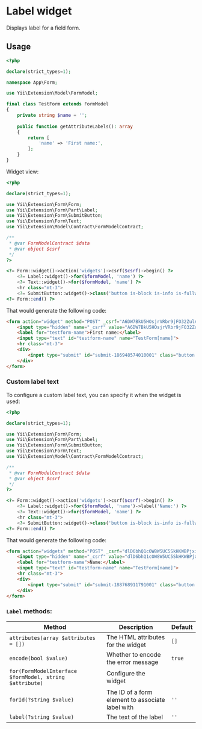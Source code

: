 # Label widget

Displays label for a field form.

## Usage

```php
<?php

declare(strict_types=1);

namespace App\Form;

use Yii\Extension\Model\FormModel;

final class TestForm extends FormModel
{
    private string $name = '';
    
    public function getAttributeLabels(): array
    {
        return [
            'name' => 'First name:',
        ];
    }
}
```

Widget view:

```php
<?php

declare(strict_types=1);

use Yii\Extension\Form\Form;
use Yii\Extension\Form\Part\Label;
use Yii\Extension\Form\SubmitButton;
use Yii\Extension\Form\Text;
use Yii\Extension\Model\Contract\FormModelContract;

/**
 * @var FormModelContract $data
 * @var object $csrf
 */
?>

<?= Form::widget()->action('widgets')->csrf($csrf)->begin() ?>
    <?= Label::widget()->for($formModel, 'name') ?>
    <?= Text::widget()->for($formModel, 'name') ?>
    <hr class="mt-3">
    <?= SubmitButton::widget()->class('button is-block is-info is-fullwidth')->value('Save') ?>
<?= Form::end() ?>
```

That would generate the following code:

```html
<form action="widget" method="POST" _csrf="A6DW7BkU5HOsjrVRbr9jFO32ZulADJaTYS0q3G1n40gwl6-CfECnQ9vY7SgP5wJMm8FXkwNW-ecnSnjoJCapIw==">
    <input type="hidden" name="_csrf" value="A6DW7BkU5HOsjrVRbr9jFO32ZulADJaTYS0q3G1n40gwl6-CfECnQ9vY7SgP5wJMm8FXkwNW-ecnSnjoJCapIw==">
    <label for="testform-name">First name:</label>
    <input type="text" id="testform-name" name="TestForm[name]">
    <hr class="mt-3">
    <div>
        <input type="submit" id="submit-186948574010001" class="button is-block is-info is-fullwidth" name="submit-186948574010001" value="Save">
    </div>
</form>
```

### Custom label text

To configure a custom label text, you can specify it when the widget is used: 

```php
<?php

declare(strict_types=1);

use Yii\Extension\Form\Form;
use Yii\Extension\Form\Part\Label;
use Yii\Extension\Form\SubmitButton;
use Yii\Extension\Form\Text;
use Yii\Extension\Model\Contract\FormModelContract;

/**
 * @var FormModelContract $data
 * @var object $csrf
 */
?>

<?= Form::widget()->action('widgets')->csrf($csrf)->begin() ?>
    <?= Label::widget()->for($formModel, 'name')->label('Name:') ?>
    <?= Text::widget()->for($formModel, 'name') ?>
    <hr class="mt-3">
    <?= SubmitButton::widget()->class('button is-block is-info is-fullwidth')->value('Save') ?>
<?= Form::end() ?>
```

That would generate the following code:

```html
<form action="widgets" method="POST" _csrf="dlD6bhQ1cOW8W5UC5SkHKWBPjxijMkEkx9-10_nKta9FZ4MAcWEz1csNzXuEcWZxFni-YuBoLlCBuOfnsIv_xA==">
    <input type="hidden" name="_csrf" value="dlD6bhQ1cOW8W5UC5SkHKWBPjxijMkEkx9-10_nKta9FZ4MAcWEz1csNzXuEcWZxFni-YuBoLlCBuOfnsIv_xA==">
    <label for="testform-name">Name:</label>
    <input type="text" id="testform-name" name="TestForm[name]">
    <hr class="mt-3">
    <div>
        <input type="submit" id="submit-188768911791001" class="button is-block is-info is-fullwidth" name="submit-188768911791001" value="Save">
    </div>
</form>
```

### `Label` methods:

| Method                                                  | Description                                      | Default |
|---------------------------------------------------------|--------------------------------------------------|---------|
| `attributes(array $attributes = [])`                    | The HTML attributes for the widget               | `[]`    |
| `encode(bool $value)`                                   | Whether to encode the error message              | `true`  |
| `for(FormModelInterface $formModel, string $attribute)` | Configure the widget                             |         |
| `forId(?string $value)`                                 | The ID of a form element to associate label with | `''`    |
| `label(?string $value)`                                 | The text of the label                            | `''`    |
